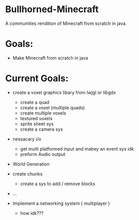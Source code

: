 # Bullhorned-Minecraft
A communities rendition of Minecraft from scratch in java.

# Goals:
 - Make Minecraft from scratch in java

# Current Goals:
 - create a voxel graphics libary from lwjgl or libgdx
   - create a quad
   - create a voxel (multiple quads)
   - create multiple voxels
   - textured voxels
   - sprite sheet sys
   - create a camera sys
 
 - nessacary i/o
   - get multi platformed input and mabey an event sys idk
   - preform Audio output
 
 - World Generation
  - create chunks
    - create a sys to add / remove blocks
  - ...
  
 - Implement a networking system ( multiplayer )
   - how idk???
